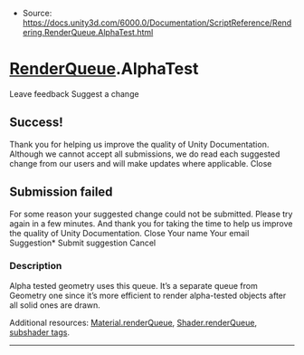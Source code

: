 * Source: https://docs.unity3d.com/6000.0/Documentation/ScriptReference/Rendering.RenderQueue.AlphaTest.html

#  [RenderQueue](https://docs.unity3d.com/6000.0/Documentation/ScriptReference/Rendering.RenderQueue.html).AlphaTest
Leave feedback
Suggest a change
## Success!
Thank you for helping us improve the quality of Unity Documentation. Although we cannot accept all submissions, we do read each suggested change from our users and will make updates where applicable.
Close
## Submission failed
For some reason your suggested change could not be submitted. Please <a>try again</a> in a few minutes. And thank you for taking the time to help us improve the quality of Unity Documentation.
Close
Your name Your email Suggestion* Submit suggestion
Cancel
### Description
Alpha tested geometry uses this queue.
It’s a separate queue from Geometry one since it’s more efficient to render alpha-tested objects after all solid ones are drawn.  
  
Additional resources: [Material.renderQueue](https://docs.unity3d.com/6000.0/Documentation/ScriptReference/Material-renderQueue.html), [Shader.renderQueue](https://docs.unity3d.com/6000.0/Documentation/ScriptReference/Shader-renderQueue.html), [subshader tags](https://docs.unity3d.com/6000.0/Documentation/Manual/SL-SubShaderTags.html).
* * *
